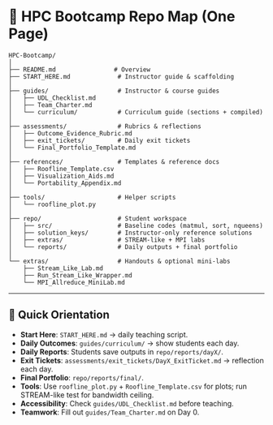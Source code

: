 # 📂 HPC Bootcamp Repo Map (One Page)

```text
HPC-Bootcamp/
│
├── README.md                # Overview
├── START_HERE.md             # Instructor guide & scaffolding
│
├── guides/                   # Instructor & course guides
│   ├── UDL_Checklist.md
│   ├── Team_Charter.md
│   └── curriculum/           # Curriculum guide (sections + compiled)
│
├── assessments/              # Rubrics & reflections
│   ├── Outcome_Evidence_Rubric.md
│   ├── exit_tickets/         # Daily exit tickets
│   └── Final_Portfolio_Template.md
│
├── references/               # Templates & reference docs
│   ├── Roofline_Template.csv
│   ├── Visualization_Aids.md
│   └── Portability_Appendix.md
│
├── tools/                    # Helper scripts
│   └── roofline_plot.py
│
├── repo/                     # Student workspace
│   ├── src/                  # Baseline codes (matmul, sort, nqueens)
│   ├── solution_keys/        # Instructor-only reference solutions
│   ├── extras/               # STREAM-like + MPI labs
│   └── reports/              # Daily outputs + final portfolio
│
└── extras/                   # Handouts & optional mini-labs
    ├── Stream_Like_Lab.md
    ├── Run_Stream_Like_Wrapper.md
    └── MPI_Allreduce_MiniLab.md
```

---

## 🔑 Quick Orientation
- **Start Here**: `START_HERE.md` → daily teaching script.  
- **Daily Outcomes**: `guides/curriculum/` → show students each day.  
- **Daily Reports**: Students save outputs in `repo/reports/dayX/`.  
- **Exit Tickets**: `assessments/exit_tickets/DayX_ExitTicket.md` → reflection each day.  
- **Final Portfolio**: `repo/reports/final/`.  
- **Tools**: Use `roofline_plot.py` + `Roofline_Template.csv` for plots; run STREAM-like test for bandwidth ceiling.  
- **Accessibility**: Check `guides/UDL_Checklist.md` before teaching.  
- **Teamwork**: Fill out `guides/Team_Charter.md` on Day 0.  
